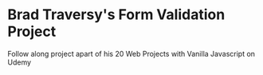 # Brad Traversy's Form Validation Project
Follow along project apart of his 20 Web Projects with Vanilla Javascript on Udemy


